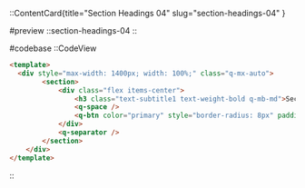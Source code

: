 ::ContentCard{title="Section Headings 04" slug="section-headings-04" }

#preview
::section-headings-04
::

#codebase
::CodeView

```html
<template>
  <div style="max-width: 1400px; width: 100%;" class="q-mx-auto">
        <section>
            <div class="flex items-center">
                <h3 class="text-subtitle1 text-weight-bold q-mb-md">Section heading</h3>
                <q-space />
                <q-btn color="primary" style="border-radius: 8px" padding="6px 10px" no-caps label="Create new section" unelevated />
            </div>
            <q-separator />
        </section>
    </div>
</template>
```

::